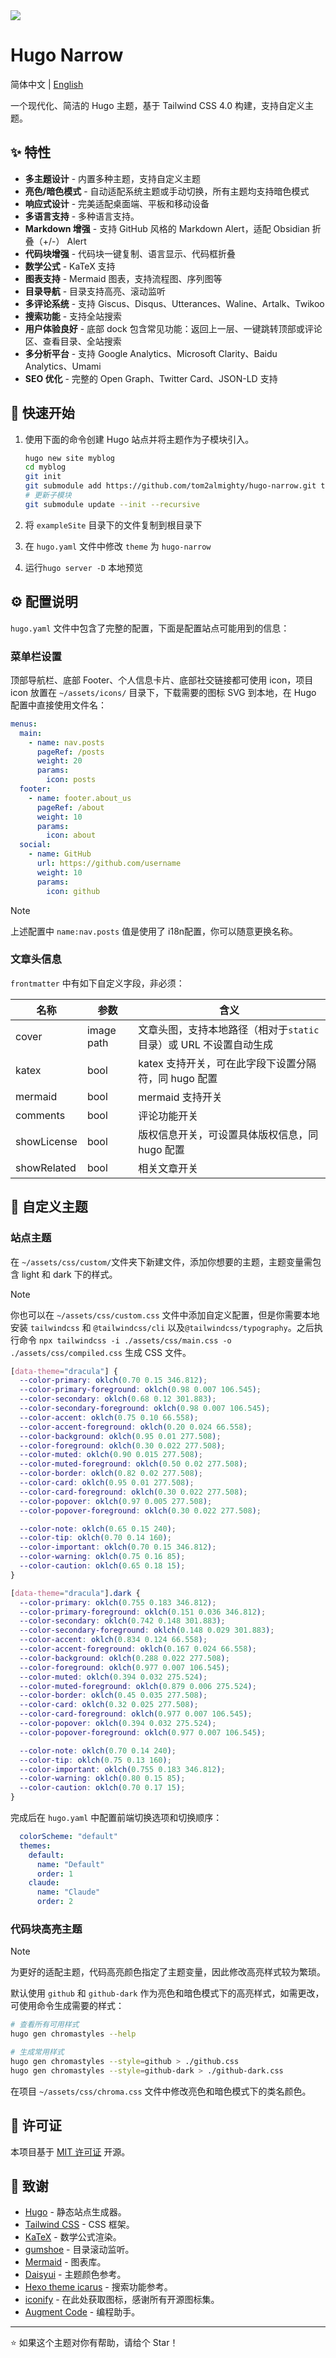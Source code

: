 <img src="https://cdn.jsdelivr.net/gh/tom2almighty/hugo-narrow@main/images/home.png"/>

# Hugo Narrow

简体中文 | [English](https://github.com/tom2almighty/hugo-narrow/blob/main/README.md)

一个现代化、简洁的 Hugo 主题，基于 Tailwind CSS 4.0 构建，支持自定义主题。


## ✨ 特性

- **多主题设计** - 内置多种主题，支持自定义主题
- **亮色/暗色模式** - 自动适配系统主题或手动切换，所有主题均支持暗色模式
- **响应式设计** - 完美适配桌面端、平板和移动设备
- **多语言支持** - 多种语言支持。
- **Markdown 增强** - 支持 GitHub 风格的 Markdown Alert，适配 Obsidian 折叠（+/-） Alert
- **代码块增强** - 代码块一键复制、语言显示、代码框折叠
- **数学公式** - KaTeX 支持
- **图表支持** - Mermaid 图表，支持流程图、序列图等
- **目录导航** - 目录支持高亮、滚动监听
- **多评论系统** - 支持 Giscus、Disqus、Utterances、Waline、Artalk、Twikoo
- **搜索功能** - 支持全站搜索
- **用户体验良好** - 底部 dock 包含常见功能：返回上一层、一键跳转顶部或评论区、查看目录、全站搜索
- **多分析平台** - 支持 Google Analytics、Microsoft Clarity、Baidu Analytics、Umami
- **SEO 优化** - 完整的 Open Graph、Twitter Card、JSON-LD 支持


## 🚀 快速开始

1. 使用下面的命令创建 Hugo 站点并将主题作为子模块引入。

    ```bash
    hugo new site myblog
    cd myblog
    git init
    git submodule add https://github.com/tom2almighty/hugo-narrow.git themes/hugo-narrow
    # 更新子模块
    git submodule update --init --recursive
    ```
2. 将 `exampleSite` 目录下的文件复制到根目录下
3. 在 `hugo.yaml` 文件中修改 `theme` 为 `hugo-narrow`
4. 运行`hugo server -D` 本地预览



## ⚙️ 配置说明

`hugo.yaml` 文件中包含了完整的配置，下面是配置站点可能用到的信息：

### 菜单栏设置

顶部导航栏、底部 Footer、个人信息卡片、底部社交链接都可使用 icon，项目 icon 放置在 `~/assets/icons/` 目录下，下载需要的图标 SVG 到本地，在 Hugo 配置中直接使用文件名：

```yaml
menus:
  main:
    - name: nav.posts
      pageRef: /posts
      weight: 20
      params:
        icon: posts
  footer:
    - name: footer.about_us
      pageRef: /about
      weight: 10
      params:
        icon: about
  social:
    - name: GitHub
      url: https://github.com/username
      weight: 10
      params:
        icon: github
```

> [!NOTE]
>
> 上述配置中 `name:nav.posts` 值是使用了 i18n配置，你可以随意更换名称。


### 文章头信息

`frontmatter` 中有如下自定义字段，非必须：

| 名称        | 参数       | 含义                                                         |
| ----------- | ---------- | ------------------------------------------------------------ |
| cover       | image path | 文章头图，支持本地路径（相对于`static` 目录）或 URL 不设置自动生成 |
| katex       | bool       | katex 支持开关，可在此字段下设置分隔符，同 hugo 配置         |
| mermaid     | bool       | mermaid 支持开关                                             |
| comments    | bool       | 评论功能开关                                                 |
| showLicense | bool       | 版权信息开关，可设置具体版权信息，同 hugo 配置               |
| showRelated | bool       | 相关文章开关                                                 |

## 🎨 自定义主题

### 站点主题

在 `~/assets/css/custom/`文件夹下新建文件，添加你想要的主题，主题变量需包含 light 和 dark 下的样式。

> [!NOTE]
>
> 你也可以在 `~/assets/css/custom.css` 文件中添加自定义配置，但是你需要本地安装 `tailwindcss` 和 `@tailwindcss/cli` 以及`@tailwindcss/typography`。之后执行命令 `npx tailwindcss -i ./assets/css/main.css -o ./assets/css/compiled.css` 生成 CSS 文件。


```css
[data-theme="dracula"] {
  --color-primary: oklch(0.70 0.15 346.812);
  --color-primary-foreground: oklch(0.98 0.007 106.545);
  --color-secondary: oklch(0.68 0.12 301.883);
  --color-secondary-foreground: oklch(0.98 0.007 106.545);
  --color-accent: oklch(0.75 0.10 66.558);
  --color-accent-foreground: oklch(0.20 0.024 66.558);
  --color-background: oklch(0.95 0.01 277.508);
  --color-foreground: oklch(0.30 0.022 277.508);
  --color-muted: oklch(0.90 0.015 277.508);
  --color-muted-foreground: oklch(0.50 0.02 277.508);
  --color-border: oklch(0.82 0.02 277.508);
  --color-card: oklch(0.95 0.01 277.508);
  --color-card-foreground: oklch(0.30 0.022 277.508);
  --color-popover: oklch(0.97 0.005 277.508);
  --color-popover-foreground: oklch(0.30 0.022 277.508);

  --color-note: oklch(0.65 0.15 240);
  --color-tip: oklch(0.70 0.14 160);
  --color-important: oklch(0.70 0.15 346.812);
  --color-warning: oklch(0.75 0.16 85);
  --color-caution: oklch(0.65 0.18 15);
}

[data-theme="dracula"].dark {
  --color-primary: oklch(0.755 0.183 346.812);
  --color-primary-foreground: oklch(0.151 0.036 346.812);
  --color-secondary: oklch(0.742 0.148 301.883);
  --color-secondary-foreground: oklch(0.148 0.029 301.883);
  --color-accent: oklch(0.834 0.124 66.558);
  --color-accent-foreground: oklch(0.167 0.024 66.558);
  --color-background: oklch(0.288 0.022 277.508);
  --color-foreground: oklch(0.977 0.007 106.545);
  --color-muted: oklch(0.394 0.032 275.524);
  --color-muted-foreground: oklch(0.879 0.006 275.524);
  --color-border: oklch(0.45 0.035 277.508);
  --color-card: oklch(0.32 0.025 277.508);
  --color-card-foreground: oklch(0.977 0.007 106.545);
  --color-popover: oklch(0.394 0.032 275.524);
  --color-popover-foreground: oklch(0.977 0.007 106.545);

  --color-note: oklch(0.70 0.14 240);
  --color-tip: oklch(0.75 0.13 160);
  --color-important: oklch(0.755 0.183 346.812);
  --color-warning: oklch(0.80 0.15 85);
  --color-caution: oklch(0.70 0.17 15);
}
```

完成后在 `hugo.yaml` 中配置前端切换选项和切换顺序：

```yaml
  colorScheme: "default"
  themes:
    default:
      name: "Default"
      order: 1
    claude:
      name: "Claude"
      order: 2
```

### 代码块高亮主题

> [!NOTE]
>
> 为更好的适配主题，代码高亮颜色指定了主题变量，因此修改高亮样式较为繁琐。

默认使用 `github` 和 `github-dark` 作为亮色和暗色模式下的高亮样式，如需更改，可使用命令生成需要的样式：

```bash
# 查看所有可用样式
hugo gen chromastyles --help

# 生成常用样式
hugo gen chromastyles --style=github > ./github.css
hugo gen chromastyles --style=github-dark > ./github-dark.css
```

在项目 `~/assets/css/chroma.css` 文件中修改亮色和暗色模式下的类名颜色。

## 📄 许可证

本项目基于 [MIT 许可证](LICENSE) 开源。

## 🙏 致谢

- [Hugo](https://gohugo.io/) - 静态站点生成器。
- [Tailwind CSS](https://tailwindcss.com/) - CSS 框架。
- [KaTeX](https://katex.org/) - 数学公式渲染。
- [gumshoe](https://github.com/cferdinandi/gumshoe) - 目录滚动监听。
- [Mermaid](https://mermaid.js.org/) - 图表库。
- [Daisyui](https://daisyui.com/) - 主题颜色参考。
- [Hexo theme icarus](https://github.com/ppoffice/hexo-theme-icarus) - 搜索功能参考。
- [iconify](https://iconify.design/) - 在此处获取图标，感谢所有开源图标集。
- [Augment Code](https://www.augmentcode.com/) - 编程助手。

---

⭐ 如果这个主题对你有帮助，请给个 Star！
